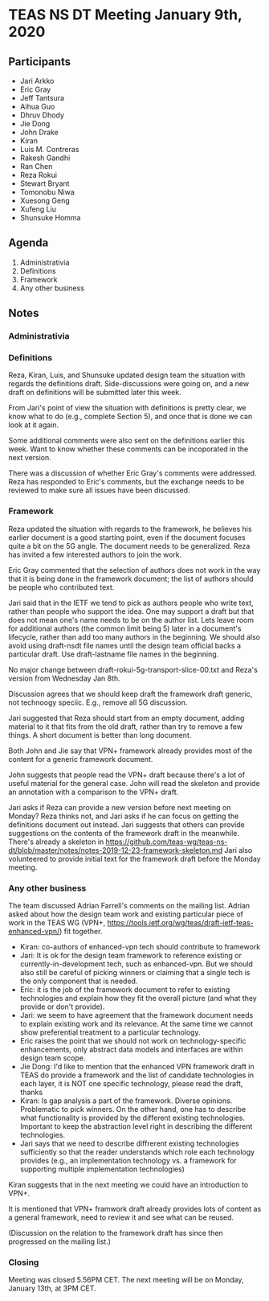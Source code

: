 # TEAS NS DT Meeting January 9th, 2020

## Participants

* Jari Arkko
* Eric Gray
* Jeff Tantsura
* Aihua Guo
* Dhruv Dhody
* Jie Dong
* John Drake
* Kiran
* Luis M. Contreras
* Rakesh Gandhi
* Ran Chen
* Reza Rokui
* Stewart Bryant
* Tomonobu Niwa
* Xuesong Geng
* Xufeng Liu
* Shunsuke Homma

## Agenda

1. Administrativia
2. Definitions
3. Framework
4. Any other business

## Notes

### Administrativia

### Definitions

Reza, Kiran, Luis, and Shunsuke updated design team the situation with regards the definitions draft. Side-discussions were going on, and a new draft on definitions will be submitted later this week.

From Jari's point of view the situation with definitions is pretty clear, we know what to do (e.g., complete Section 5), and once that is done we can look at it again.
 
Some additional comments were also sent on the definitions earlier this week. Want to know whether these comments can be incoporated in the next version.

There was a discussion of whether Eric Gray's comments were addressed. Reza has responded to Eric's comments, but the exchange needs to be reviewed to make sure all issues have been discussed.

### Framework

Reza updated the situation with regards to the framework, he believes his earlier document is a good starting point, even if the document focuses quite a bit on the 5G angle. The document needs to be generalized. Reza has invited a few interested authors to join the work.

Eric Gray commented that the selection of authors does not work in the way that it is being done in the framework document; the list of authors should be people who contributed text.

Jari said that in the IETF we tend to pick as authors people who write text, rather than people who support the idea. One may support a draft but that does not mean one's name needs to be on the author list. Lets leave room for additional authors (the common limit being 5) later in a document's lifecycle, rather than add too many authors in  the beginning. We should also avoid using draft-nsdt file names until the design team official backs a particular draft. Use draft-lastname file names in the beginning.

No major change between draft-rokui-5g-transport-slice-00.txt and Reza's version from Wednesday Jan 8th.

Discussion agrees that we should keep draft the framework draft generic, not technoogy speciic. E.g., remove all 5G discussion.

Jari suggested that Reza should start from an empty document, adding material to it that fits from the old draft, rather than try to remove a few things. A short document is better than long document.

Both John and Jie say that VPN+ framework already provides most of the content for a generic framework document. 

John suggests that people read the VPN+ draft because there's a lot of useful material for the general case. John will read the skeleton and provide an annotation with a comparison to the VPN+ draft.

Jari asks if Reza can provide a new version before next meeting on Monday? Reza thinks not, and Jari asks if he can focus on getting the definitions document out instead. Jari suggests that others can provide suggestions on the contents of the framework draft in the meanwhile. There's already a skeleton in https://github.com/teas-wg/teas-ns-dt/blob/master/notes/notes-2019-12-23-framework-skeleton.md Jari also volunteered to provide initial text for the framework draft before the Monday meeting.

### Any other business

The team discussed  Adrian Farrell's comments on the mailing list. Adrian asked about how the design team work and existing particular piece of work  in the TEAS WG (VPN+, https://tools.ietf.org/wg/teas/draft-ietf-teas-enhanced-vpn/) fit together.

* Kiran: co-authors of enhanced-vpn tech should contribute to framework
* Jari: It is ok for the design team framework to reference existing or currently-in-development tech, such as enhanced-vpn. But we  should also still be careful of picking winners or claiming that a single tech is the only component that is needed.
* Eric: it is the job of the framework document to refer to existing technologies and explain how they fit the overall picture (and what they provide or don't provide).
* Jari: we seem to have agreement that the framework document needs to explain existing work and its relevance. At the same time we cannot show preferential treatment to a particular technology.
* Eric raises the point that we should not work on technology-specific enhancements, only abstract data models and interfaces are within design team scope.
* Jie Dong: I'd like to mention that the enhanced VPN framework draft in TEAS do provide a framework and the list of candidate technologies in each layer, it is NOT one specific technology, please read the draft,  thanks
* Kiran: Is gap analysis a part of the framework. Diverse opinions. Problematic to pick winners. On the other hand, one has to describe what functionality is provided by the different existing technologies. Important to keep the abstraction level right in describing  the different technologies.
* Jari says that we need to describe diffrerent existing technologies sufficiently so that the reader understands which role each technology provides (e.g., an implementation technology vs. a framework for supporting multiple implementation technologies)

Kiran suggests that in the next meeting we could have an introduction to VPN+.

It is mentioned that VPN+ framwork draft already provides lots of content as a general framework, need to review it and see what can be reused.

(Discussion on the relation to the framework draft  has since then progressed on the mailing list.)

### Closing

Meeting was closed 5.56PM CET. The next meeting will be on Monday, January 13th, at 3PM CET.

